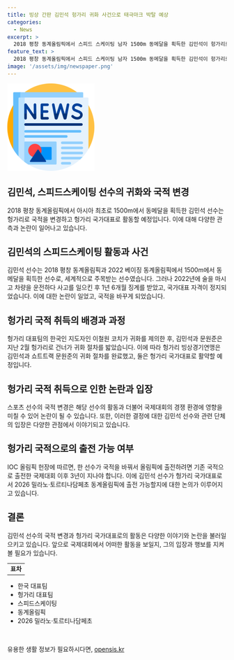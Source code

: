 ```yaml
---
title: 빙상 간판 김민석 헝가리 귀화 사건으로 태극마크 박탈 예상
categories:
  - News
excerpt: >
  2018 평창 동계올림픽에서 스피드 스케이팅 남자 1500m 동메달을 획득한 김민석이 헝가리로 귀화했다. 이동식 운전 중 음주운전으로 사고를 일으켜 1년 6개월 징계를 받고, 대한빙상경기연맹으로부터 2년간의 국가대표 자격 정지를 받았다. 이에 국적을 바꾸고 헝가리 국가대표로 활동할 예정이다. IOC 규정상, 이전 국적으로부터 3년이 지나야 올림픽에 출전 가능하므로 2026 동계올림픽에 출전할 수 있을 것으로 전망된다.
feature_text: >
  2018 평창 동계올림픽에서 스피드 스케이팅 남자 1500m 동메달을 획득한 김민석이 헝가리로 귀화했다. 이동식 운전 중 음주운전으로 사고를 일으켜 1년 6개월 징계를 받고, 대한빙상경기연맹으로부터 2년간의 국가대표 자격 정지를 받았다. 이에 국적을 바꾸고 헝가리 국가대표로 활동할 예정이다. IOC 규정상, 이전 국적으로부터 3년이 지나야 올림픽에 출전 가능하므로 2026 동계올림픽에 출전할 수 있을 것으로 전망된다.
image: '/assets/img/newspaper.png'
---
```


<p><img src="/assets/img/newspaper.png" alt="kimp 속보" /></p>

<h2 data-ke-size="size26">김민석, 스피드스케이팅 선수의 귀화와 국적 변경</h2>

<p data-ke-size="size16">2018 평창 동계올림픽에서 아시아 최초로 1500m에서 동메달을 획득한 김민석 선수는 헝가리로 국적을 변경하고 헝가리 국가대표로 활동할 예정입니다. 이에 대해 다양한 관측과 논란이 일어나고 있습니다.</p>

<h2 data-ke-size="size26">김민석의 스피드스케이팅 활동과 사건</h2>

<p data-ke-size="size16">김민석 선수는 2018 평창 동계올림픽과 2022 베이징 동계올림픽에서 1500m에서 동메달을 획득한 선수로, 세계적으로 주목받는 선수였습니다. 그러나 2022년에 술을 마시고 차량을 운전하다 사고를 일으킨 후 1년 6개월 징계를 받았고, 국가대표 자격이 정지되었습니다. 이에 대한 논란이 일었고, 국적을 바꾸게 되었습니다.</p>

<h2 data-ke-size="size26">헝가리 국적 취득의 배경과 과정</h2>

<p data-ke-size="size16">헝가리 대표팀의 한국인 지도자인 이철원 코치가 귀화를 제의한 후, 김민석과 문원준은 지난 2월 헝가리로 건너가 귀화 절차를 밟았습니다. 이에 따라 헝가리 빙상경기연맹은 김민석과 쇼트트랙 문원준의 귀화 절차를 완료했고, 둘은 헝가리 국가대표로 활약할 예정입니다.</p>

<h2 data-ke-size="size26">헝가리 국적 취득으로 인한 논란과 입장</h2>

<p data-ke-size="size16">스포츠 선수의 국적 변경은 해당 선수의 활동과 더불어 국제대회의 경쟁 환경에 영향을 미칠 수 있어 논란이 될 수 있습니다. 또한, 이러한 결정에 대한 김민석 선수와 관련 단체의 입장은 다양한 관점에서 이야기되고 있습니다.</p>

<h2 data-ke-size="size26">헝가리 국적으로의 출전 가능 여부</h2>

<p data-ke-size="size16">IOC 올림픽 헌장에 따르면, 한 선수가 국적을 바꿔서 올림픽에 출전하려면 기존 국적으로 출전한 국제대회 이후 3년이 지나야 합니다. 이에 김민석 선수가 헝가리 국가대표로서 2026 밀라노·토르티나담페초 동계올림픽에 출전 가능할지에 대한 논의가 이루어지고 있습니다.</p>

<h2 data-ke-size="size26">결론</h2>

<p data-ke-size="size16">김민석 선수의 국적 변경과 헝가리 국가대표로의 활동은 다양한 이야기와 논란을 불러일으키고 있습니다. 앞으로 국제대회에서 어떠한 활동을 보일지, 그의 입장과 행보를 지켜볼 필요가 있습니다.</p>

<table>
  <tr>
    <td style="text-align: center; height: 17px;"><b>표차</b></td>
  </tr>
</table>

<ul>
  <li>한국 대표팀</li>
  <li>헝가리 대표팀</li>
  <li>스피드스케이팅</li>
  <li>동계올림픽</li>
  <li>2026 밀라노·토르티나담페초</li>
</ul>

<p data-ke-size="size16">&nbsp;</p>
유용한 생활 정보가 필요하시다면, <a href="https://opensis.kr" rel="dofollow">opensis.kr</a>


